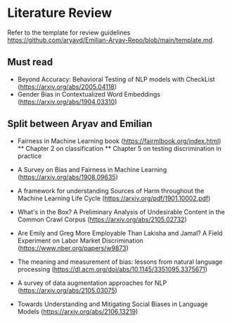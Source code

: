 # Literature Review
Refer to the template for review guidelines <https://github.com/aryavd/Emilian-Aryav-Repo/blob/main/template.md>.

## Must read 
* Beyond Accuracy: Behavioral Testing of NLP models with CheckList (https://arxiv.org/abs/2005.04118)
* Gender Bias in Contextualized Word Embeddings (https://arxiv.org/abs/1904.03310)

## Split between Aryav and Emilian
* Fairness in Machine Learning book (https://fairmlbook.org/index.html) 
** Chapter 2 on classification 
** Chapter 5 on testing discrimination in practice

* A Survey on Bias and Fairness in Machine Learning (https://arxiv.org/abs/1908.09635)

* A framework for understanding Sources of Harm throughout the Machine Learning Life Cycle (https://arxiv.org/pdf/1901.10002.pdf)

* What's in the Box? A Preliminary Analysis of Undesirable Content in the Common Crawl Corpus (https://arxiv.org/abs/2105.02732) 

* Are Emily and Greg More Employable Than Lakisha and Jamal? A Field Experiment on Labor Market Discrimination (https://www.nber.org/papers/w9873)

* The meaning and measurement of bias: lessons from natural language processing (https://dl.acm.org/doi/abs/10.1145/3351095.3375671)

* A survey of data augmentation approaches for NLP (https://arxiv.org/abs/2105.03075) 

* Towards Understanding and Mitigating Social Biases in Language Models (https://arxiv.org/abs/2106.13219) 
